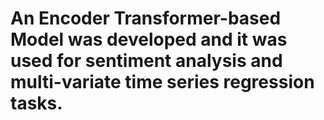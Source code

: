 # An Encoder Transformer-based Model was developed and it was used for sentiment analysis and multi-variate time series regression tasks.
